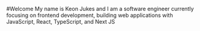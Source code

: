 #Welcome
My name is Keon Jukes and I am a software engineer currently focusing on frontend development, building web applications with JavaScript, React, TypeScript, and Next JS

<!---
KeonJukes/KeonJukes is a ✨ special ✨ repository because its `README.md` (this file) appears on your GitHub profile.
You can click the Preview link to take a look at your changes.
--->
